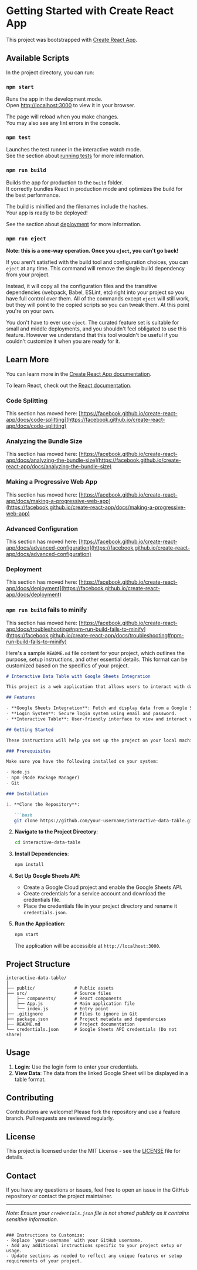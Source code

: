 # Getting Started with Create React App

This project was bootstrapped with [Create React App](https://github.com/facebook/create-react-app).

## Available Scripts

In the project directory, you can run:

### `npm start`

Runs the app in the development mode.\
Open [http://localhost:3000](http://localhost:3000) to view it in your browser.

The page will reload when you make changes.\
You may also see any lint errors in the console.

### `npm test`

Launches the test runner in the interactive watch mode.\
See the section about [running tests](https://facebook.github.io/create-react-app/docs/running-tests) for more information.

### `npm run build`

Builds the app for production to the `build` folder.\
It correctly bundles React in production mode and optimizes the build for the best performance.

The build is minified and the filenames include the hashes.\
Your app is ready to be deployed!

See the section about [deployment](https://facebook.github.io/create-react-app/docs/deployment) for more information.

### `npm run eject`

**Note: this is a one-way operation. Once you `eject`, you can't go back!**

If you aren't satisfied with the build tool and configuration choices, you can `eject` at any time. This command will remove the single build dependency from your project.

Instead, it will copy all the configuration files and the transitive dependencies (webpack, Babel, ESLint, etc) right into your project so you have full control over them. All of the commands except `eject` will still work, but they will point to the copied scripts so you can tweak them. At this point you're on your own.

You don't have to ever use `eject`. The curated feature set is suitable for small and middle deployments, and you shouldn't feel obligated to use this feature. However we understand that this tool wouldn't be useful if you couldn't customize it when you are ready for it.

## Learn More

You can learn more in the [Create React App documentation](https://facebook.github.io/create-react-app/docs/getting-started).

To learn React, check out the [React documentation](https://reactjs.org/).

### Code Splitting

This section has moved here: [https://facebook.github.io/create-react-app/docs/code-splitting](https://facebook.github.io/create-react-app/docs/code-splitting)

### Analyzing the Bundle Size

This section has moved here: [https://facebook.github.io/create-react-app/docs/analyzing-the-bundle-size](https://facebook.github.io/create-react-app/docs/analyzing-the-bundle-size)

### Making a Progressive Web App

This section has moved here: [https://facebook.github.io/create-react-app/docs/making-a-progressive-web-app](https://facebook.github.io/create-react-app/docs/making-a-progressive-web-app)

### Advanced Configuration

This section has moved here: [https://facebook.github.io/create-react-app/docs/advanced-configuration](https://facebook.github.io/create-react-app/docs/advanced-configuration)

### Deployment

This section has moved here: [https://facebook.github.io/create-react-app/docs/deployment](https://facebook.github.io/create-react-app/docs/deployment)

### `npm run build` fails to minify

This section has moved here: [https://facebook.github.io/create-react-app/docs/troubleshooting#npm-run-build-fails-to-minify](https://facebook.github.io/create-react-app/docs/troubleshooting#npm-run-build-fails-to-minify)


Here's a sample `README.md` file content for your project, which outlines the purpose, setup instructions, and other essential details. This format can be customized based on the specifics of your project.

```markdown
# Interactive Data Table with Google Sheets Integration

This project is a web application that allows users to interact with data fetched from Google Sheets. It features a login system and displays the data in a user-friendly table format.

## Features

- **Google Sheets Integration**: Fetch and display data from a Google Sheet.
- **Login System**: Secure login system using email and password.
- **Interactive Table**: User-friendly interface to view and interact with the data.

## Getting Started

These instructions will help you set up the project on your local machine for development and testing purposes.

### Prerequisites

Make sure you have the following installed on your system:

- Node.js
- npm (Node Package Manager)
- Git

### Installation

1. **Clone the Repository**:

   ```bash
   git clone https://github.com/your-username/interactive-data-table.git
   ```

2. **Navigate to the Project Directory**:

   ```bash
   cd interactive-data-table
   ```

3. **Install Dependencies**:

   ```bash
   npm install
   ```

4. **Set Up Google Sheets API**:

   - Create a Google Cloud project and enable the Google Sheets API.
   - Create credentials for a service account and download the credentials file.
   - Place the credentials file in your project directory and rename it `credentials.json`.

5. **Run the Application**:

   ```bash
   npm start
   ```

   The application will be accessible at `http://localhost:3000`.

## Project Structure

```
interactive-data-table/
│
├── public/               # Public assets
├── src/                  # Source files
│   ├── components/       # React components
│   ├── App.js            # Main application file
│   └── index.js          # Entry point
├── .gitignore            # Files to ignore in Git
├── package.json          # Project metadata and dependencies
├── README.md             # Project documentation
└── credentials.json      # Google Sheets API credentials (Do not share)
```

## Usage

1. **Login**: Use the login form to enter your credentials.
2. **View Data**: The data from the linked Google Sheet will be displayed in a table format.

## Contributing

Contributions are welcome! Please fork the repository and use a feature branch. Pull requests are reviewed regularly.

## License

This project is licensed under the MIT License - see the [LICENSE](LICENSE) file for details.

## Contact

If you have any questions or issues, feel free to open an issue in the GitHub repository or contact the project maintainer.

---

*Note: Ensure your `credentials.json` file is not shared publicly as it contains sensitive information.*
```

### Instructions to Customize:
- Replace `your-username` with your GitHub username.
- Add any additional instructions specific to your project setup or usage.
- Update sections as needed to reflect any unique features or setup requirements of your project.
